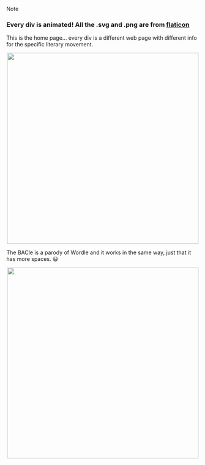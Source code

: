> [!NOTE]  
> ### Every div is animated! All the .svg and .png are from [flaticon](https://www.flaticon.com/)  

This is the home page... every div is a different web page with different info for the specific literary movement.  

<p align="center">
  <img src="https://github.com/user-attachments/assets/dcad777b-280e-4d25-b816-29c547a989c9" style="width:500px;">
</p>  

The BACle is a parody of Wordle and it works in the same way, just that it has more spaces. 😃  

<p align="center">
  <img src="https://github.com/user-attachments/assets/157c65c9-4a89-4623-ab37-9bdb92931d10" style="width:500px;">
</p>
